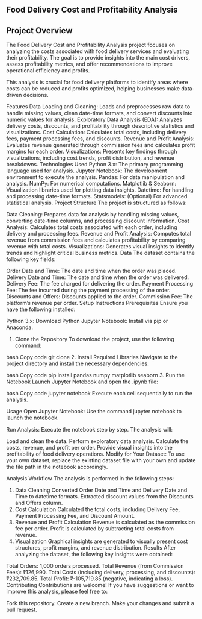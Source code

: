 ## Food Delivery Cost and Profitability Analysis ##
## Project Overview ##
The Food Delivery Cost and Profitability Analysis project focuses on analyzing the costs associated with food delivery services and evaluating their profitability. The goal is to provide insights into the main cost drivers, assess profitability metrics, and offer recommendations to improve operational efficiency and profits.

This analysis is crucial for food delivery platforms to identify areas where costs can be reduced and profits optimized, helping businesses make data-driven decisions.

Features
Data Loading and Cleaning: Loads and preprocesses raw data to handle missing values, clean date-time formats, and convert discounts into numeric values for analysis.
Exploratory Data Analysis (EDA): Analyzes delivery costs, discounts, and profitability through descriptive statistics and visualizations.
Cost Calculation: Calculates total costs, including delivery fees, payment processing fees, and discounts.
Revenue and Profit Analysis: Evaluates revenue generated through commission fees and calculates profit margins for each order.
Visualizations: Presents key findings through visualizations, including cost trends, profit distribution, and revenue breakdowns.
Technologies Used
Python 3.x: The primary programming language used for analysis.
Jupyter Notebook: The development environment to execute the analysis.
Pandas: For data manipulation and analysis.
NumPy: For numerical computations.
Matplotlib & Seaborn: Visualization libraries used for plotting data insights.
Datetime: For handling and processing date-time formats.
Statsmodels: (Optional) For advanced statistical analysis.
Project Structure
The project is structured as follows:

Data Cleaning: Prepares data for analysis by handling missing values, converting date-time columns, and processing discount information.
Cost Analysis: Calculates total costs associated with each order, including delivery and processing fees.
Revenue and Profit Analysis: Computes total revenue from commission fees and calculates profitability by comparing revenue with total costs.
Visualizations: Generates visual insights to identify trends and highlight critical business metrics.
Data
The dataset contains the following key fields:

Order Date and Time: The date and time when the order was placed.
Delivery Date and Time: The date and time when the order was delivered.
Delivery Fee: The fee charged for delivering the order.
Payment Processing Fee: The fee incurred during the payment processing of the order.
Discounts and Offers: Discounts applied to the order.
Commission Fee: The platform’s revenue per order.
Setup Instructions
Prerequisites
Ensure you have the following installed:

Python 3.x: Download Python
Jupyter Notebook: Install via pip or Anaconda.
1. Clone the Repository
To download the project, use the following command:

bash
Copy code
git clone <repository-url>
2. Install Required Libraries
Navigate to the project directory and install the necessary dependencies:

bash
Copy code
pip install pandas numpy matplotlib seaborn
3. Run the Notebook
Launch Jupyter Notebook and open the .ipynb file:

bash
Copy code
jupyter notebook
Execute each cell sequentially to run the analysis.

Usage
Open Jupyter Notebook: Use the command jupyter notebook to launch the notebook.

Run Analysis: Execute the notebook step by step. The analysis will:

Load and clean the data.
Perform exploratory data analysis.
Calculate the costs, revenue, and profit per order.
Provide visual insights into the profitability of food delivery operations.
Modify for Your Dataset: To use your own dataset, replace the existing dataset file with your own and update the file path in the notebook accordingly.

Analysis Workflow
The analysis is performed in the following steps:

1. Data Cleaning
Converted Order Date and Time and Delivery Date and Time to datetime formats.
Extracted discount values from the Discounts and Offers column.
2. Cost Calculation
Calculated the total costs, including Delivery Fee, Payment Processing Fee, and Discount Amount.
3. Revenue and Profit Calculation
Revenue is calculated as the commission fee per order.
Profit is calculated by subtracting total costs from revenue.
4. Visualization
Graphical insights are generated to visually present cost structures, profit margins, and revenue distribution.
Results
After analyzing the dataset, the following key insights were obtained:

Total Orders: 1,000 orders processed.
Total Revenue (from Commission Fees): ₹126,990.
Total Costs (including delivery, processing, and discounts): ₹232,709.85.
Total Profit: ₹-105,719.85 (negative, indicating a loss).
Contributing
Contributions are welcome! If you have suggestions or want to improve this analysis, please feel free to:

Fork this repository.
Create a new branch.
Make your changes and submit a pull request.